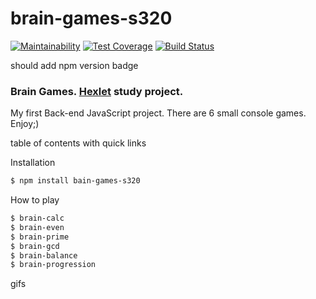 
# brain-games-s320

[![Maintainability](https://api.codeclimate.com/v1/badges/386e2f11e199dec386bb/maintainability)](https://codeclimate.com/github/andrey-pryadko/project-lvl1-s320/maintainability)
[![Test Coverage](https://api.codeclimate.com/v1/badges/386e2f11e199dec386bb/test_coverage)](https://codeclimate.com/github/andrey-pryadko/project-lvl1-s320/test_coverage)
[![Build Status](https://travis-ci.org/andrey-pryadko/project-lvl1-s320.svg?branch=master)](https://travis-ci.org/andrey-pryadko/project-lvl1-s320)

should add npm version badge

### Brain Games. [Hexlet](https://hexlet.io) study project.

My first Back-end JavaScript project. There are 6 small console games. Enjoy;)

table of contents with quick links

Installation

```sh
$ npm install bain-games-s320
```
How to play

```sh
$ brain-calc
$ brain-even
$ brain-prime
$ brain-gcd
$ brain-balance
$ brain-progression
```

gifs
